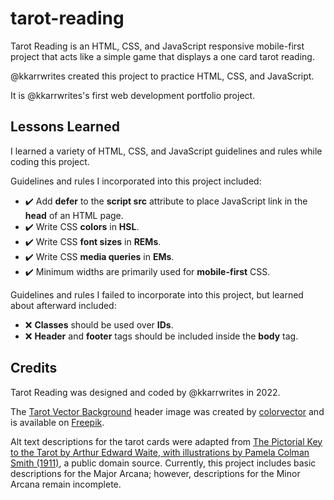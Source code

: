 # tarot-reading

Tarot Reading is an HTML, CSS, and JavaScript responsive mobile-first project that acts like a simple game that displays a one card tarot reading.

@kkarrwrites created this project to practice HTML, CSS, and JavaScript.

It is @kkarrwrites's first web development portfolio project.

## Lessons Learned

I learned a variety of HTML, CSS, and JavaScript guidelines and rules while coding this project.

Guidelines and rules I incorporated into this project included:

- ✔️ Add **defer** to the **script src** attribute to place JavaScript link in the **head** of an HTML page.
- ✔️ Write CSS **colors** in **HSL**.
- ✔️ Write CSS **font sizes** in **REMs**.
- ✔️ Write CSS **media queries** in **EMs**.
- ✔️ Minimum widths are primarily used for **mobile-first** CSS.

Guidelines and rules I failed to incorporate into this project, but learned about afterward included:

- ❌ **Classes** should be used over **IDs**.
- ❌ **Header** and **footer** tags should be included inside the **body** tag.

## Credits

Tarot Reading was designed and coded by @kkarrwrites in 2022.

The [Tarot Vector Background](https://www.freepik.com/free-vector/hand-drawn-mystical-background_18493566.htm) header image was created by [colorvector](https://www.freepik.com/author/coolvector) and is available on [Freepik](https://www.freepik.com).

Alt text descriptions for the tarot cards were adapted from [The Pictorial Key to the Tarot by Arthur Edward Waite, with illustrations by Pamela Colman Smith (1911)](https://www.sacred-texts.com/tarot/pkt/index.htm), a public domain source. Currently, this project includes basic descriptions for the Major Arcana; however, descriptions for the Minor Arcana remain incomplete.
